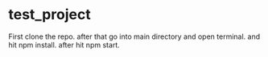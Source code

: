 # test_project
First clone the repo.
after that go into main directory and open terminal.
and hit npm install.
after hit npm start.
